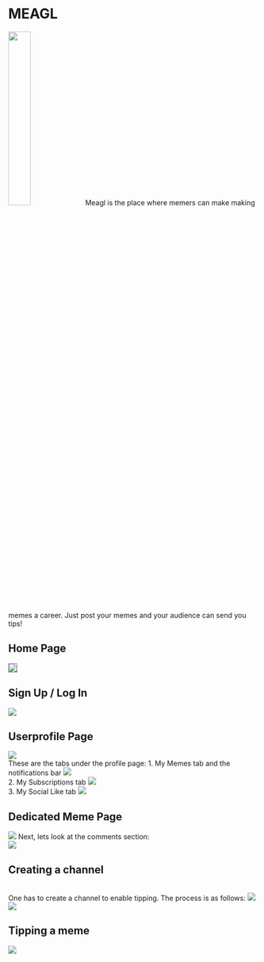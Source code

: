 # MEAGL
<img src="m.png" width="30%">
Meagl is the place where memers can make making memes a career. Just post your memes and your audience can send you tips!

<br>
<h2>Home Page</h2>
<img src="home.jpg" style="border: 1px solid grey">

<br>
<h2>Sign Up / Log In</h2>
<img src="signup.jpg">

<br>
<h2>Userprofile Page</h2>
<img src="profile.jpg">
<br>
These are the tabs under the profile page:
1. My Memes tab and the notifications bar
<img src="prof2.jpg"><br>
2. My Subscriptions tab
<img src="prof3.jpg"><br>
3. My Social Like tab
<img src="prof4.jpg">

<br>
<h2>Dedicated Meme Page</h2>
<img src="memepage.jpg">
Next, lets look at the comments section:
<br>
<img src="comments.jpg">

<br>
<h2>Creating a channel</h2><br>
One has to create a channel to enable tipping. The process is as follows:
<img src="createchannel.jpg"><br>
<img src="setupchannel.jpg">

<br>
<h2>Tipping a meme</h2>
<img src="tip.jpg">

